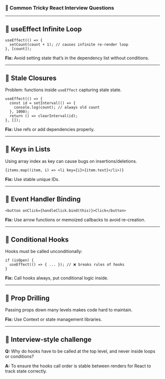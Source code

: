 ### 📘 Common Tricky React Interview Questions

------

## 🔹 useEffect Infinite Loop

```tsx
useEffect(() => {
  setCount(count + 1); // causes infinite re-render loop
}, [count]);
```

**Fix:** Avoid setting state that’s in the dependency list without conditions.

------

## 🔹 Stale Closures

Problem: functions inside `useEffect` capturing stale state.

```tsx
useEffect(() => {
  const id = setInterval(() => {
    console.log(count); // always old count
  }, 1000);
  return () => clearInterval(id);
}, []);
```

**Fix:** Use refs or add dependencies properly.

------

## 🔹 Keys in Lists

Using array index as key can cause bugs on insertions/deletions.

```tsx
{items.map((item, i) => <li key={i}>{item.text}</li>)}
```

**Fix:** Use stable unique IDs.

------

## 🔹 Event Handler Binding

```tsx
<button onClick={handleClick.bind(this)}>Click</button>
```

**Fix:** Use arrow functions or memoized callbacks to avoid re-creation.

------

## 🔹 Conditional Hooks

Hooks must be called unconditionally:

```tsx
if (isOpen) {
  useEffect(() => { ... }); // ❌ breaks rules of hooks
}
```

**Fix:** Call hooks always, put conditional logic inside.

------

## 🔹 Prop Drilling

Passing props down many levels makes code hard to maintain.

**Fix:** Use Context or state management libraries.

------

## 🧪 Interview-style challenge

**Q:** Why do hooks have to be called at the top level, and never inside loops or conditions?

**A:** To ensure the hooks call order is stable between renders for React to track state correctly.